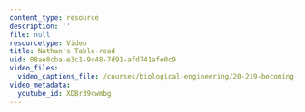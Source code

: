 ```yaml
---
content_type: resource
description: ''
file: null
resourcetype: Video
title: Nathan's Table-read
uid: 08ae8cba-e3c1-9c48-7d91-afd741afe0c9
video_files:
  video_captions_file: /courses/biological-engineering/20-219-becoming-the-next-bill-nye-writing-and-hosting-the-educational-show-january-iap-2015/day-6-table-read-and-office-hours/copy3_of_day-6/XDBr39cwmbg.vtt
video_metadata:
  youtube_id: XDBr39cwmbg
---
```

